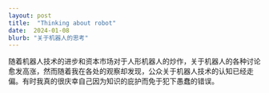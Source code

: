 ```yaml
---
layout: post
title:  "Thinking about robot"
date:  2024-01-08
blurb: "关于机器人的思考"
---
```


随着机器人技术的进步和资本市场对于人形机器人的炒作，关于机器人的各种讨论愈发高涨，然而随着我在各处的观察却发现，公众关于机器人技术的认知已经走偏。有时我真的很庆幸自己因为知识的庇护而免于犯下愚蠢的错误。